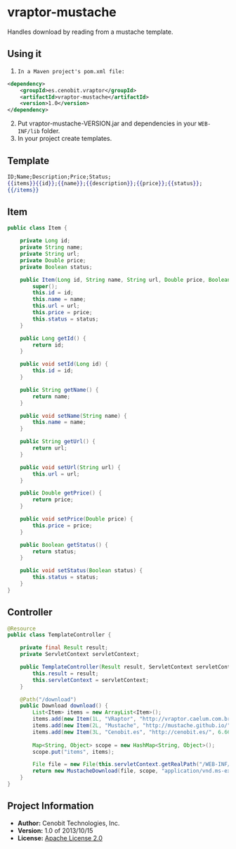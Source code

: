 vraptor-mustache
================

Handles download by reading from a mustache template.


Using it
--------

1.     In a Maven project's pom.xml file:

```xml	 
<dependency>
	<groupId>es.cenobit.vraptor</groupId>
  	<artifactId>vraptor-mustache</artifactId>
  	<version>1.0</version>
</dependency>
```

2.	Put vraptor-mustache-VERSION.jar and dependencies in your `WEB-INF/lib` folder.
4.	In your project create templates.

Template
--------

```mustache
ID;Name;Description;Price;Status;
{{items}}{{id}};{{name}};{{description}};{{price}};{{status}};
{{/items}}
```

Item
----

```java
public class Item {

	private Long id;
	private String name;
	private String url;
	private Double price;
	private Boolean status;

	public Item(Long id, String name, String url, Double price, Boolean status) {
		super();
		this.id = id;
		this.name = name;
		this.url = url;
		this.price = price;
		this.status = status;
	}

	public Long getId() {
		return id;
	}

	public void setId(Long id) {
		this.id = id;
	}

	public String getName() {
		return name;
	}

	public void setName(String name) {
		this.name = name;
	}

	public String getUrl() {
		return url;
	}

	public void setUrl(String url) {
		this.url = url;
	}

	public Double getPrice() {
		return price;
	}

	public void setPrice(Double price) {
		this.price = price;
	}

	public Boolean getStatus() {
		return status;
	}

	public void setStatus(Boolean status) {
		this.status = status;
	}
}
```

Controller
--------

```java
@Resource
public class TemplateController {

	private final Result result;
	private ServletContext servletContext;

	public TemplateController(Result result, ServletContext servletContext) {
		this.result = result;
		this.servletContext = servletContext;
	}

	@Path("/download")
	public Download download() {
		List<Item> items = new ArrayList<Item>();
		items.add(new Item(1L, "VRaptor", "http://vraptor.caelum.com.br/", 22.50, true));
		items.add(new Item(2L, "Mustache", "http://mustache.github.io/", 34.40, true));
		items.add(new Item(3L, "Cenobit.es", "http://cenobit.es/", 6.66, true));
		
		Map<String, Object> scope = new HashMap<String, Object>();
		scope.put("items", items);

		File file = new File(this.servletContext.getRealPath("/WEB-INF/classes/templates/template.mustache"));
		return new MustacheDownload(file, scope, "application/vnd.ms-excel", "template.cvs");
	}
}
```

Project Information
-------------------

* __Author:__ Cenobit Technologies, Inc.
* __Version:__ 1.0 of 2013/10/15
* __License:__ [Apache License 2.0](http://www.apache.org/licenses/LICENSE-2.0.html "Apache License 2.0")



